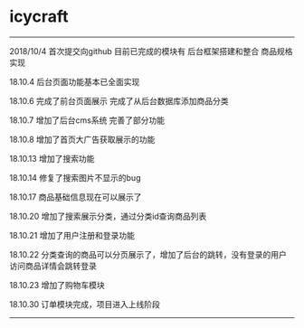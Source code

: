 # icycraft

---

2018/10/4
首次提交向github
目前已完成的模块有
后台框架搭建和整合
商品规格实现

18.10.4
后台页面功能基本已全面实现

18.10.6
完成了前台页面展示
完成了从后台数据库添加商品分类

18.10.7
增加了后台cms系统
完善了部分功能

18.10.8
增加了首页大广告获取展示的功能

18.10.13
增加了搜索功能

18.10.14
修复了搜索图片不显示的bug

18.10.17
商品基础信息现在可以展示了

18.10.20
增加了搜索展示分类，通过分类id查询商品列表

18.10.21
增加了用户注册和登录功能

18.10.22
分类查询的商品可以分页展示了，增加了后台的跳转，没有登录的用户 访问商品详情会跳转登录

18.10.23
增加了购物车模块

18.10.30
订单模块完成，项目进入上线阶段

---

